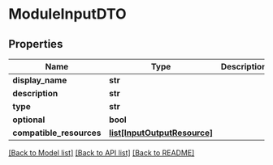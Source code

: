 # ModuleInputDTO

## Properties
Name | Type | Description | Notes
------------ | ------------- | ------------- | -------------
**display_name** | **str** |  | [optional] 
**description** | **str** |  | [optional] 
**type** | **str** |  | [optional] 
**optional** | **bool** |  | [optional] 
**compatible_resources** | [**list[InputOutputResource]**](InputOutputResource.md) |  | [optional] 

[[Back to Model list]](../README.md#documentation-for-models) [[Back to API list]](../README.md#documentation-for-api-endpoints) [[Back to README]](../README.md)

